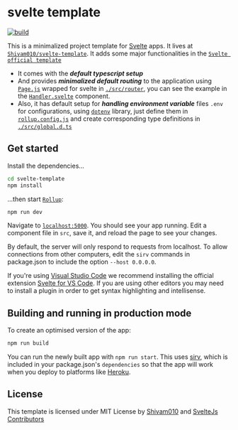 # svelte template
[![build](https://github.com/Shivam010/svelte-template/actions/workflows/ci.yml/badge.svg)](https://github.com/Shivam010/svelte-template/actions/workflows/ci.yml)

This is a minimalized project template for [Svelte](https://svelte.dev) apps. It lives at [`Shivam010/svelte-template`](https://github.com/Shivam010/svelte-template). It adds some major functionalities in the [`Svelte official template`](https://github.com/sveltejs/template)

- It comes with the _**default typescript setup**_
- And provides _**minimalized default routing**_ to the application using [`Page.js`](https://visionmedia.github.io/page.js/) wrapped for svelte in [`./src/router`](https://github.com/Shivam010/svelte-template/blob/main/src/router), you can see the example in the [`Handler.svelte`](https://github.com/Shivam010/svelte-template/blob/main/src/Handler.svelte) component. 
- Also, it has default setup for _**handling environment variable**_ files `.env` for configurations, using [`dotenv`](https://github.com/motdotla/dotenv) library, just define them in [`rollup.config.js`](https://github.com/Shivam010/svelte-template/blob/main/rollup.config.js) and create corresponding type definitions in [`./src/global.d.ts`](https://github.com/Shivam010/svelte-template/blob/main/src/global.d.ts)

## Get started

Install the dependencies...

```bash
cd svelte-template
npm install
```

...then start [`Rollup`](https://rollupjs.org):

```bash
npm run dev
```

Navigate to [`localhost:5000`](http://localhost:5000). You should see your app running. Edit a component file in `src`, save it, and reload the page to see your changes.

By default, the server will only respond to requests from localhost. To allow connections from other computers, edit the `sirv` commands in package.json to include the option `--host 0.0.0.0`.

If you're using [Visual Studio Code](https://code.visualstudio.com/) we recommend installing the official extension [Svelte for VS Code](https://marketplace.visualstudio.com/items?itemName=svelte.svelte-vscode). If you are using other editors you may need to install a plugin in order to get syntax highlighting and intellisense.

## Building and running in production mode

To create an optimised version of the app:

```bash
npm run build
```

You can run the newly built app with `npm run start`. This uses [sirv](https://github.com/lukeed/sirv), which is included in your package.json's `dependencies` so that the app will work when you deploy to platforms like [Heroku](https://heroku.com).

## License
This template is licensed under MIT License by [Shivam010](https://github.com/Shivam010/svelte-template/blob/main/LICENSE) and [SvelteJs Contributors](https://github.com/sveltejs/svelte/blob/master/LICENSE.md)
